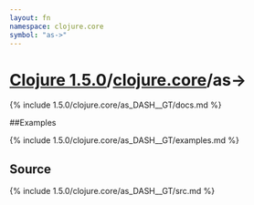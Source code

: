 ```yaml
---
layout: fn
namespace: clojure.core
symbol: "as->"
---
```


# [Clojure 1.5.0](../../)/[clojure.core](../)/as->

{% include 1.5.0/clojure.core/as_DASH__GT/docs.md %}

##Examples

{% include 1.5.0/clojure.core/as_DASH__GT/examples.md %}
## Source
{% include 1.5.0/clojure.core/as_DASH__GT/src.md %}

